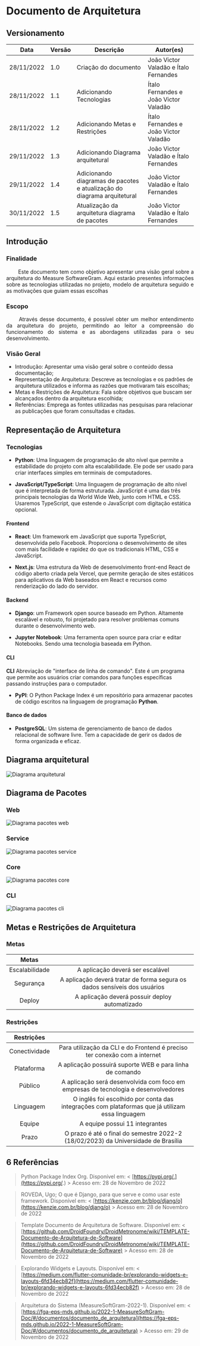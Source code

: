 # Documento de Arquitetura

## Versionamento

| Data | Versão | Descrição | Autor(es) |
|------|------|------|------|
|28/11/2022|1.0|Criação do documento| João Victor Valadão e Ítalo Fernandes |
|28/11/2022|1.1|Adicionando Tecnologias| Ítalo Fernandes e João Victor Valadão |
|28/11/2022|1.2|Adicionando Metas e Restrições| Ítalo Fernandes e João Victor Valadão |
|29/11/2022|1.3|Adicionando Diagrama arquitetural | João Victor Valadão e Ítalo Fernandes |
|29/11/2022|1.4|Adicionando diagramas de pacotes e atualização do diagrama arquitetural | João Victor Valadão e Ítalo Fernandes |
|30/11/2022|1.5| Atualização da arquitetura diagrama de pacotes | João Victor Valadão e Ítalo Fernandes |



## Introdução

### Finalidade

<p align = "justify"> &emsp;&emsp; Este documento tem como objetivo apresentar uma visão geral sobre a arquitetura do Measure SoftwareGram. Aqui estarão presentes informações sobre as tecnologias utilizadas no projeto, modelo de arquitetura seguido e as motivações que guiam essas escolhas </p>

### Escopo

<p align = "justify"> &emsp;&emsp; Através desse documento, é possível obter um melhor entendimento da arquitetura do projeto, permitindo ao leitor a compreensão do funcionamento do sistema e as abordagens utilizadas para o seu desenvolvimento.</p>

### Visão Geral

* Introdução: Apresentar uma visão geral sobre o conteúdo dessa documentação;
* Representação de Arquitetura: Descreve as tecnologias e os padrões de arquitetura utilizados e informa as razões que motivaram tais escolhas;
* Metas e Restrições de Arquitetura: Fala sobre objetivos que buscam ser alcançados dentro da arquitetura escolhida;
* Referências: Emprega as fontes utilizadas nas pesquisas para relacionar as publicações que foram consultadas e citadas.

## Representação de Arquitetura

### Tecnologias

- **Python**: Uma linguagem de programação de alto nível que permite a estabilidade do projeto com alta escalabilidade. Ele pode ser usado para criar interfaces simples em terminais de computadores.

- **JavaScript/TypeScript**: Uma linguagem de programação de alto nível que é interpretada de forma estruturada. JavaScript é uma das três principais tecnologias da World Wide Web, junto com HTML e CSS. Usaremos TypeScript, que estende o JavaScript com digitação estática opcional.

#### Frontend

- **React**: Um framework em JavaScript que suporta TypeScript, desenvolvida pelo Facebook. Proporciona o desenvolvimento de sites com mais facilidade e rapidez do que os tradicionais HTML, CSS e JavaScript.

- **Next.js**: Uma estrutura da Web de desenvolvimento front-end React de código aberto criada pela Vercel, que permite geração de sites estáticos para aplicativos da Web baseados em React e recursos como renderização do lado do servidor.

#### Backend

- **Django**: um Framework open source baseado em Python. Altamente escalável e robusto, foi projetado para resolver problemas comuns durante o desenvolvimento web.

- **Jupyter Notebook**: Uma ferramenta open source para criar e editar Notebooks. Sendo uma tecnologia baseada em Python.

#### CLI

**CLI** Abreviação de "interface de linha de comando". Este é um programa que permite aos usuários criar comandos para funções específicas passando instruções para o computador.

- **PyPI**: O Python Package Index é um repositório para armazenar pacotes de código escritos na linguagem de programação **Python**.

#### Banco de dados

- **PostgreSQL**: Um sistema de gerenciamento de banco de dados relacional de software livre. Tem a capacidade de gerir os dados de forma organizada e eficaz.

## Diagrama arquitetural

![Diagrama arquitetural](assets/diagrama_arquitetura.png)

## Diagrama de Pacotes

### Web

![Diagrama pacotes web](assets/diagrama_web.png)

### Service

![Diagrama pacotes service](assets/diagrama_service.png)

### Core

![Diagrama pacotes core](assets/diagrama_core.png)

### CLI

![Diagrama pacotes cli](assets/diagrama_cli.png)

## Metas e Restrições de Arquitetura

### Metas

|     Metas      |                                                                           |
| :------------: | :-----------------------------------------------------------------------: |
| Escalabilidade | A aplicação deverá ser escalável                                          |
|   Segurança    | A aplicação deverá tratar de forma segura os dados sensíveis dos usuários |
|     Deploy     | A aplicação deverá possuir deploy automatizado                            |

### Restrições

| Restrições    |                                                                                                                  |
| :-----------: | :--------------------------------------------------------------------------------------------------------------: |
| Conectividade | Para utilização da CLI e do Frontend é preciso ter conexão com a internet                                        |
|  Plataforma   | A aplicação possuirá suporte WEB e para linha de comando                                                         |
|    Público    | A aplicação será desenvolvida com foco em empresas de tecnologia e desenvolvedores                               |
|   Linguagem   | O inglês foi escolhido por conta das integrações com plataformas que já utilizam essa linguagem                  |
|    Equipe     | A equipe possui 11 integrantes                                                                                   |
|     Prazo     | O prazo é até o final do semestre 2022-2 (18/02/2023) da Universidade de Brasília                                |

## 6 <a name="6">Referências</a>

> Python Package Index Org. Disponível em: < [https://pypi.org/.](https://pypi.org/.) > Acesso em: 28 de Novembro de 2022

> ROVEDA, Ugo; O que é Django, para que serve e como usar este framework. Disponível em: < [https://kenzie.com.br/blog/djang/o](https://kenzie.com.br/blog/djang/o) > Acesso em: 28 de Novembro de 2022

> Template Documento de Arquitetura de Software. Disponível em: < [https://github.com/DroidFoundry/DroidMetronome/wiki/TEMPLATE-Documento-de-Arquitetura-de-Software](https://github.com/DroidFoundry/DroidMetronome/wiki/TEMPLATE-Documento-de-Arquitetura-de-Software) > Acesso em: 28 de Novembro de 2022

> Explorando Widgets e Layouts. Disponível em: < [https://medium.com/flutter-comunidade-br/explorando-widgets-e-layouts-6fd34ecb82f](https://medium.com/flutter-comunidade-br/explorando-widgets-e-layouts-6fd34ecb82f) > Acesso em: 28 de Novembro de 2022

> Arquitetura do Sistema (MeasureSoftGram-2022-1). Disponível em: < [https://fga-eps-mds.github.io/2022-1-MeasureSoftGram-Doc/#/documentos/documento_de_arquitetura](https://fga-eps-mds.github.io/2022-1-MeasureSoftGram-Doc/#/documentos/documento_de_arquitetura) > Acesso em: 29 de Novembro de 2022
